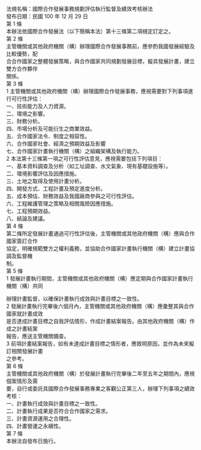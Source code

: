 法規名稱：國際合作發展事務規劃評估執行監督及績效考核辦法  
發布日期：民國 100 年 12 月 29 日  
第 1 條  
本辦法依國際合作發展法（以下簡稱本法）第十三條第二項規定訂定之。  
第 2 條  
主管機關或其他政府機關（構）辦理國際合作發展事務前，應參酌我國發展經驗及比較優勢，配  
合合作國家之整體發展策略，與合作國家共同規劃發展目標，擬具發展計畫，建立雙方合作夥伴  
關係。  
第 3 條  
1 主管機關或其他政府機關（構）辦理國際合作發展事務，應視需要對下列事項進行可行性評估：  
一、技術能力及人力資源。  
二、環境之影響。  
三、財務分析。  
四、市場分析及可能衍生之商業效益。  
五、合作國家法令、制度之相容性。  
六、合作國家社會、經濟之預期效益及影響  
七、合作國家計畫執行機關（構）之組織架構及執行能力。  
2 本法第十三條第一項之可行性評估意見，應視需要包括下列項目：  
一、基本資料調查及分析（如工址調查、水文氣象、現有基礎設施等）。  
二、環境影響評估及因應措施。  
三、土地之取得及使用計畫分析。  
四、開發方式、工程計畫及預定進度分析。  
五、成本預估、財務效益及我國廠商參與之可行性評估。  
六、工程維護管理之策略及相關風險因應措施。  
七、工程預期效益。  
八、結論及建議。  
第 4 條  
第二條所定發展計畫通過可行性評估後，主管機關或其他政府機關（構）應與合作國家簽訂合作  
協定，明確規範雙方之權利義務，並協助合作國家計畫執行機關（構）建立計畫協調及監督機  
制。  
第 5 條  
1 發展計畫執行期間，主管機關或其他政府機關（構）應定期與合作國家計畫執行機關（構）共同  


辦理計畫監督，以確保計畫執行成效與計畫目標之一致性。  
2 發展計畫執行完畢後六個月內，主管機關或其他政府機關（構）應彙整其與合作國家就計畫成效  
是否達成計畫目標之自我評估情形，作成計畫結案報告。由其他政府機關（構）作成之計畫結案  
報告，應送主管機關備查。  
3 前項計畫結案報告，如有未達成計畫目標之情形者，應敘明原因，並作為未來擬訂相關發展計畫  
之參考。  
第 6 條  
主管機關或其他政府機關（構）於發展計畫執行完畢後二年至五年之期間內，應視個案情形及需  
要，自行或委託具國際合作發展事務專業之客觀公正第三人，辦理下列事項之績效考核：  
一、計畫執行成效與計畫目標之一致性。  
二、計畫執行成果是否符合合作國家之需求。  
三、計畫資源運用之合理性。  
四、計畫營運之永續性。  
第 7 條  
本辦法自發布日施行。  


